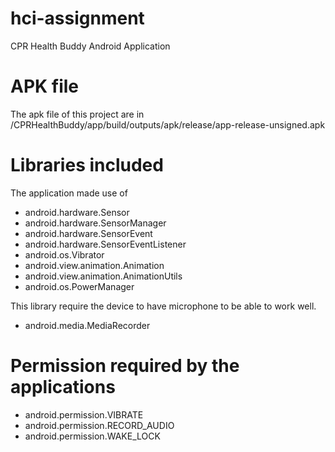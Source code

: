 # hci-assignment
CPR Health Buddy Android Application

# APK file
The apk file of this project are in /CPRHealthBuddy/app/build/outputs/apk/release/app-release-unsigned.apk

# Libraries included
The application made use of
* android.hardware.Sensor
* android.hardware.SensorManager
* android.hardware.SensorEvent
* android.hardware.SensorEventListener
* android.os.Vibrator
* android.view.animation.Animation
* android.view.animation.AnimationUtils
* android.os.PowerManager

This library require the device to have microphone to be able to work well.
* android.media.MediaRecorder

# Permission required by the applications
* android.permission.VIBRATE
* android.permission.RECORD_AUDIO
* android.permission.WAKE_LOCK

